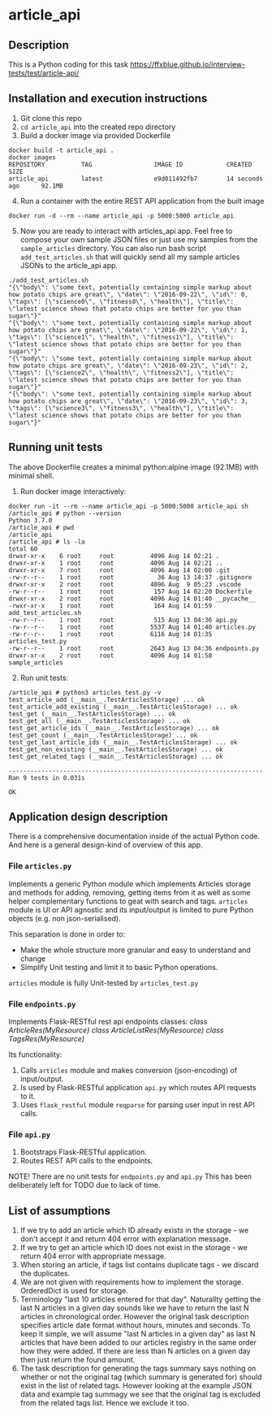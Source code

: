 # article_api

## Description

This is a Python coding for this task https://ffxblue.github.io/interview-tests/test/article-api/

## Installation and execution instructions

1. Git clone this repo
2. `cd article_api` into the created repo directory
3. Build a docker image via provided Dockerfile 
```
docker build -t article_api .
docker images
REPOSITORY          TAG                 IMAGE ID            CREATED             SIZE
article_api         latest              e9d011492fb7        14 seconds ago      92.1MB
```
4. Run a container with the entire REST API application from the built image
```
docker run -d --rm --name article_api -p 5000:5000 article_api
```
5. Now you are ready to interact with articles_api app. Feel free to compose your own sample JSON files or just use my samples from the `sample_articles` directory. You can also run bash script `add_test_articles.sh` that will quickly send all my sample articles JSONs to the article_api app.
```
./add_test_articles.sh 
"{\"body\": \"some text, potentially containing simple markup about how potato chips are great\", \"date\": \"2016-09-22\", \"id\": 0, \"tags\": [\"science0\", \"fitness0\", \"health\"], \"title\": \"latest science shows that potato chips are better for you than sugar\"}"
"{\"body\": \"some text, potentially containing simple markup about how potato chips are great\", \"date\": \"2016-09-22\", \"id\": 1, \"tags\": [\"science1\", \"health\", \"fitness1\"], \"title\": \"latest science shows that potato chips are better for you than sugar\"}"
"{\"body\": \"some text, potentially containing simple markup about how potato chips are great\", \"date\": \"2016-09-23\", \"id\": 2, \"tags\": [\"science2\", \"health\", \"fitness2\"], \"title\": \"latest science shows that potato chips are better for you than sugar\"}"
"{\"body\": \"some text, potentially containing simple markup about how potato chips are great\", \"date\": \"2016-09-23\", \"id\": 3, \"tags\": [\"science3\", \"fitness3\", \"health\"], \"title\": \"latest science shows that potato chips are better for you than sugar\"}"
```

## Running unit tests

The above Dockerfile creates a minimal python:alpine image (92.1MB) with minimal shell.

1. Run docker image interactively:
```
docker run -it --rm --name article_api -p 5000:5000 article_api sh
/article_api # python --version
Python 3.7.0
/article_api # pwd
/article_api
/article_api # ls -la
total 60
drwxr-xr-x    6 root     root          4096 Aug 14 02:21 .
drwxr-xr-x    1 root     root          4096 Aug 14 02:21 ..
drwxr-xr-x    7 root     root          4096 Aug 14 02:00 .git
-rw-r--r--    1 root     root            36 Aug 13 14:37 .gitignore
drwxr-xr-x    2 root     root          4096 Aug  9 05:23 .vscode
-rw-r--r--    1 root     root           157 Aug 14 02:20 Dockerfile
drwxr-xr-x    2 root     root          4096 Aug 14 01:40 __pycache__
-rwxr-xr-x    1 root     root           164 Aug 14 01:59 add_test_articles.sh
-rw-r--r--    1 root     root           515 Aug 13 04:36 api.py
-rw-r--r--    1 root     root          5537 Aug 14 01:40 articles.py
-rw-r--r--    1 root     root          6116 Aug 14 01:35 articles_test.py
-rw-r--r--    1 root     root          2643 Aug 13 04:36 endpoints.py
drwxr-xr-x    2 root     root          4096 Aug 14 01:58 sample_articles
```

2. Run unit tests:
```
/article_api # python3 articles_test.py -v
test_article_add (__main__.TestArticlesStorage) ... ok
test_article_add_existing (__main__.TestArticlesStorage) ... ok
test_get (__main__.TestArticlesStorage) ... ok
test_get_all (__main__.TestArticlesStorage) ... ok
test_get_article_ids (__main__.TestArticlesStorage) ... ok
test_get_count (__main__.TestArticlesStorage) ... ok
test_get_last_article_ids (__main__.TestArticlesStorage) ... ok
test_get_non_existing (__main__.TestArticlesStorage) ... ok
test_get_related_tags (__main__.TestArticlesStorage) ... ok

----------------------------------------------------------------------
Ran 9 tests in 0.031s

OK
```

## Application design description

There is a comprehensive documentation inside of the actual Python code. 
And here is a general design-kind of overview of this app.

### File `articles.py` 
Implements a generic Python module which implements Articles storage and methods for adding, removing, getting items from it as well as some helper complementary functions to geat with search and tags.
`articles` module is UI or API agnostic and its input/output is limited to pure Python objects (e.g. non json-serialised). 

This separation is done in order to:
* Make the whole structure more granular and easy to understand and change
* Simplify Unit testing and limit it to basic Python operations.

`articles` module is fully Unit-tested by `articles_test.py`

### File `endpoints.py` 
Implements Flask-RESTful rest api endpoints classes:
*class ArticleRes(MyResource)*
*class ArticleListRes(MyResource)*
*class TagsRes(MyResource)*

Its functionality:
1. Calls `articles` module and makes conversion (json-encoding) of input/output.
2. Is used by Flask-RESTful application `api.py` which routes API requests to it.
3. Uses `flask_restful` module `reqparse` for parsing user input in rest API calls.

### File `api.py`

1. Bootstraps Flask-RESTful application.
2. Routes REST API calls to the endpoints.

NOTE! There are no unit tests for `endpoints.py` and `api.py`
This has been deliberately left for TODO due to lack of time.

## List of assumptions

1. If we try to add an article which ID already exists in the storage - we don't accept it and return 404 error with explanation message.
2. If we try to get an article which ID does not exist in the storage - we return 404 error with appropriate message.
3. When storing an article, if tags list contains duplicate tags - we discard the duplicates.
4. We are not given with requirements how to implement the storage. OrderedDict is used for storage.
5. Terminology "last 10 articles entered for that day". Naturallty getting the last N articles in a given day sounds like we have to return the last N articles in chronological order. However the original task description specifies article date format without hours, minutes and seconds. To keep it simple, we will assume "last N articles in a given day" as last N articles that have been added to our articles registry in the same order how they were added. If there are less than N articles on a given day then just return the found amount.
6. The task description for generating the tags summary says nothing on whether or not the original tag (which summary is generated for) should exist in the list of related tags. However looking at the example JSON data and example tag summagy we see that the original tag is excluded from the related tags list. Hence we exclude it too.
       
